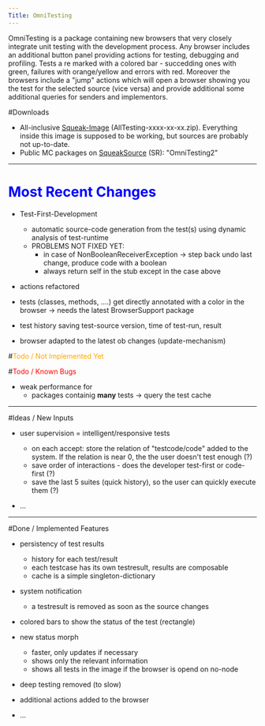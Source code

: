 ```yaml
---
Title: OmniTesting
---
```


OmniTesting is a package containing new browsers that very closely integrate unit testing with the development process. Any browser includes an additional button panel providing actions for testing, debugging and profiling. Tests a re marked with a colored bar - succedding ones with green, failures with orange/yellow and errors with red. Moreover the browsers include a "jump" actions which will open a browser showing you the test for the selected source (vice versa) and provide additional some additional queries for senders and implementors.

#Downloads

-  All-inclusive [Squeak-Image](http://www.iam.unibe.ch/~reichhar/files) (AllTesting-xxxx-xx-xx.zip). Everything inside this image is supposed to be working, but sources are probably not up-to-date.
-  Public MC packages on [SqueakSource](http://www.squeaksource.com) (SR): "OmniTesting2"


---

# <font color=blue>Most Recent Changes</font>

-  Test-First-Development 
	-  automatic source-code generation from the test(s) using dynamic analysis of test-runtime
	-  PROBLEMS NOT FIXED YET:
		-  in case of NonBooleanReceiverException -> step back undo last change, produce code with a boolean
		-  always return self in the stub except in the case above


-  actions refactored
-  tests (classes, methods, ....) get directly annotated with a color in the browser -> needs the latest BrowserSupport package
-  test history saving test-source version, time of test-run, result
-  browser adapted to the latest ob changes (update-mechanism)

#<font color=orange>Todo / Not Implemented Yet</font>

#<font color=red>Todo / Known Bugs</font>

-  weak performance for
	-  packages containig <b>many</b> tests -> query the test cache



---

#Ideas / New Inputs

-  user supervision = intelligent/responsive tests
	-  on each accept: store the relation of "testcode/code" added to the system. If the relation is near 0, the the user doesn't test enough (?)
	-  save order of interactions - does the developer test-first or code-first (?)
	-  save the last 5 suites (quick history), so the user can quickly execute them (?)

-  ...


---

#Done / Implemented Features

-  persistency of test results
	-  history for each test/result
	-  each testcase has its own testresult, results are composable
	-  cache is a simple singleton-dictionary

-  system notification
	-  a testresult is removed as soon as the source changes

-  colored bars to show the status of the test (rectangle)
-  new status morph
	-  faster, only updates if necessary
	-  shows only the relevant information
	-  shows all tests in the image if the browser is opend on no-node

-  deep testing removed (to slow)
-  additional actions added to the browser
-  ...
